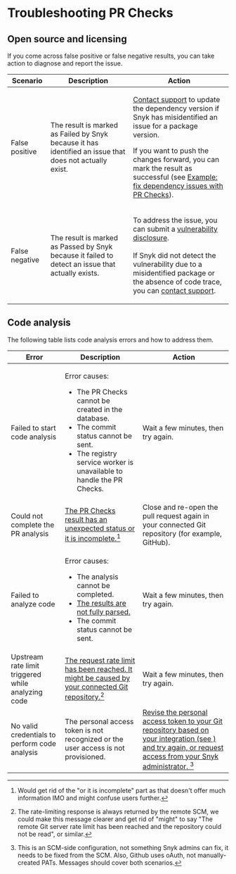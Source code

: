# Troubleshooting PR Checks

## Open source and licensing&#x20;

If you come across false positive or false negative results, you can take action to diagnose and report the issue.&#x20;

| Scenario       | Description                                                                                                                  | Action                                                                                                                                                                                                                                                                                                                                                                                                                |
| -------------- | ---------------------------------------------------------------------------------------------------------------------------- | --------------------------------------------------------------------------------------------------------------------------------------------------------------------------------------------------------------------------------------------------------------------------------------------------------------------------------------------------------------------------------------------------------------------- |
| False positive | <p>The result is marked as Failed by Snyk because it has identified an issue that does not actually exist.</p><p></p><p></p> | <p><a href="https://support.snyk.io/hc/en-us/requests/new">Contact support</a> to update the dependency version if Snyk has misidentified an issue for a package version.</p><p></p><p>If you want to push the changes forward, you can mark the result as successful (see <a href="pr-checks-results.md#example-fix-dependency-issues-with-pr-checks">Example: fix dependency issues with PR Checks</a>).</p><p></p> |
| False negative | The result is marked as Passed by Snyk because it failed to detect an issue that actually exists.                            | <p>To address the issue, you can submit a <a href="https://snyk.io/vulnerability-disclosure/">vulnerability disclosure</a>.<br><br>If Snyk did not detect the vulnerability due to a misidentified package or the absence of code trace, you can <a href="https://support.snyk.io/hc/en-us/requests/new">contact support</a>.   </p>                                                                                  |

## Code analysis

The following table lists code analysis errors and how to address them.

| Error                                              | Description                                                                                                                                                                                                     | Action                                                                                                                                                                             |
| -------------------------------------------------- | --------------------------------------------------------------------------------------------------------------------------------------------------------------------------------------------------------------- | ---------------------------------------------------------------------------------------------------------------------------------------------------------------------------------- |
| Failed to start code analysis                      | <p>Error causes:</p><ul><li>The PR Checks cannot be created in the database.</li><li>The commit status cannot be sent.</li><li>The registry service worker is unavailable to handle the PR Checks.</li></ul>    | Wait a few minutes, then try again.                                                                                                                                                |
| Could not complete the PR analysis                 | [The PR Checks result has an unexpected status or it is incomplete.](#user-content-fn-1)[^1]                                                                                                                    | Close and re-open the pull request again in your connected Git repository (for example, GitHub).                                                                                   |
| Failed to analyze code                             | <p>Error causes:</p><ul><li>The analysis cannot be completed.</li><li><a data-footnote-ref href="#user-content-fn-2">The results are not fully parsed.</a></li><li>The commit status cannot be sent. </li></ul> | Wait a few minutes, then try again.                                                                                                                                                |
| Upstream rate limit triggered while analyzing code | [The request rate limit has been reached. It might be caused by your connected Git repository.](#user-content-fn-3)[^3]                                                                                         | Wait a few minutes, then try again.                                                                                                                                                |
| No valid credentials to perform code analysis      | The personal access token is not recognized or the user access is not provisioned.                                                                                                                              | [Revise the personal access token to your Git repository based on your integration (see ) and try again, or request access from your Snyk administrator. ](#user-content-fn-4)[^4] |

[^1]: Would get rid of the "or it is incomplete" part as that doesn't offer much information IMO and might confuse users further.

[^2]: This is not telling the user anything useful, and falls under the first scenario (internal error).

[^3]: The rate-limiting response is always returned by the remote SCM, we could make this message clearer and get rid of "might" to say "The remote Git server rate limit has been reached and the repository could not be read", or similar.

[^4]: This is an SCM-side configuration, not something Snyk admins can fix, it needs to be fixed from the SCM. Also, Github uses oAuth, not manually-created PATs. Messages should cover both scenarios.
